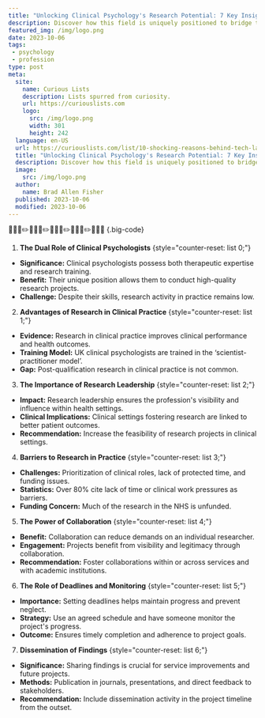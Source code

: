 ```yaml
---
title: "Unlocking Clinical Psychology's Research Potential: 7 Key Insights"
description: Discover how this field is uniquely positioned to bridge therapeutic expertise with groundbreaking research.
featured_img: /img/logo.png
date: 2023-10-06
tags:
 - psychology
 - profession
type: post
meta:
  site:
    name: Curious Lists
    description: Lists spurred from curiosity.
    url: https://curiouslists.com
    logo:
      src: /img/logo.png
      width: 301
      height: 242
  language: en-US
  url: https://curiouslists.com/list/10-shocking-reasons-behind-tech-layoffs-2023
  title: "Unlocking Clinical Psychology's Research Potential: 7 Key Insights"
  description: Discover how this field is uniquely positioned to bridge therapeutic expertise with groundbreaking research.
  image:
    src: /img/logo.png
  author:
    name: Brad Allen Fisher
  published: 2023-10-06
  modified: 2023-10-06
---
```

🧠💬📓✏️🧠💬📓✏️🧠💬📓✏️🧠💬📓✏️🧠💬📓 {.big-code}

1. **The Dual Role of Clinical Psychologists** {style="counter-reset: list 0;"}
  - **Significance:** Clinical psychologists possess both therapeutic expertise and research training.
  - **Benefit:** Their unique position allows them to conduct high-quality research projects.
  - **Challenge:** Despite their skills, research activity in practice remains low.

2. **Advantages of Research in Clinical Practice** {style="counter-reset: list 1;"}
  - **Evidence:** Research in clinical practice improves clinical performance and health outcomes.
  - **Training Model:** UK clinical psychologists are trained in the ‘scientist-practitioner model’.
  - **Gap:** Post-qualification research in clinical practice is not common.

3. **The Importance of Research Leadership** {style="counter-reset: list 2;"}
  - **Impact:** Research leadership ensures the profession's visibility and influence within health settings.
  - **Clinical Implications:** Clinical settings fostering research are linked to better patient outcomes.
  - **Recommendation:** Increase the feasibility of research projects in clinical settings.

4. **Barriers to Research in Practice** {style="counter-reset: list 3;"}
  - **Challenges:** Prioritization of clinical roles, lack of protected time, and funding issues.
  - **Statistics:** Over 80% cite lack of time or clinical work pressures as barriers.
  - **Funding Concern:** Much of the research in the NHS is unfunded.

5. **The Power of Collaboration** {style="counter-reset: list 4;"}
  - **Benefit:** Collaboration can reduce demands on an individual researcher.
  - **Engagement:** Projects benefit from visibility and legitimacy through collaboration.
  - **Recommendation:** Foster collaborations within or across services and with academic institutions.

6. **The Role of Deadlines and Monitoring** {style="counter-reset: list 5;"}
  - **Importance:** Setting deadlines helps maintain progress and prevent neglect.
  - **Strategy:** Use an agreed schedule and have someone monitor the project's progress.
  - **Outcome:** Ensures timely completion and adherence to project goals.

7. **Dissemination of Findings** {style="counter-reset: list 6;"}
  - **Significance:** Sharing findings is crucial for service improvements and future projects.
  - **Methods:** Publication in journals, presentations, and direct feedback to stakeholders.
  - **Recommendation:** Include dissemination activity in the project timeline from the outset.